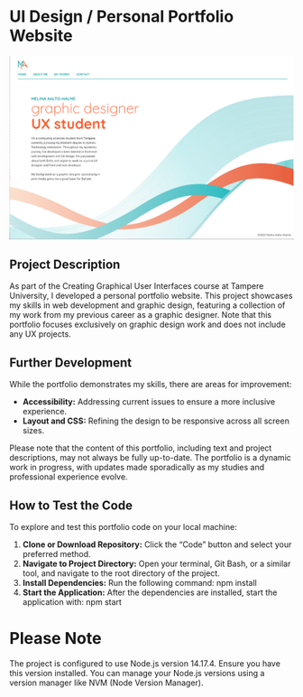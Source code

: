 # UI Design / Personal Portfolio Website
![An image of the Home page](src/pics/home_portfolio.png)


## Project Description
As part of the Creating Graphical User Interfaces course at Tampere University, I developed a personal portfolio website. This project showcases my skills in web development and graphic design, featuring a collection of my work from my previous career as a graphic designer. Note that this portfolio focuses exclusively on graphic design work and does not include any UX projects.

## Further Development
While the portfolio demonstrates my skills, there are areas for improvement:

  - **Accessibility:** Addressing current issues to ensure a more inclusive experience.
  - **Layout and CSS:** Refining the design to be responsive across all screen sizes.

Please note that the content of this portfolio, including text and project descriptions, may not always be fully up-to-date. The portfolio is a dynamic work in progress, with updates made sporadically as my studies and professional experience evolve.

## How to Test the Code
To explore and test this portfolio code on your local machine:

1. **Clone or Download Repository:** Click the “Code” button and select your preferred method.
2. **Navigate to Project Directory:** Open your terminal, Git Bash, or a similar tool, and navigate to the root directory of the project.
3. **Install Dependencies:** Run the following command: npm install
4. **Start the Application:** After the dependencies are installed, start the application with: npm start

# Please Note
The project is configured to use Node.js version 14.17.4. Ensure you have this version installed. You can manage your Node.js versions using a version manager like NVM (Node Version Manager).

